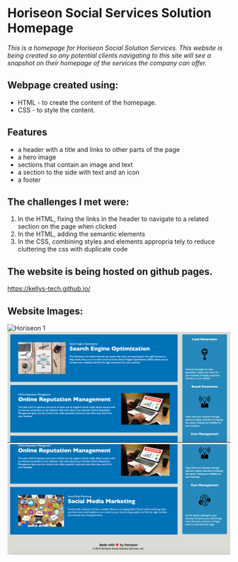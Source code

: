 # Horiseon Social Services Solution Homepage

*This is a homepage for Horiseon Social Solution Services. This website is being created so any potential clients navigating to this site will see a snapshot on their homepage of the services the company can offer.*

## Webpage created using:
* HTML - to create the content of the homepage. 
* CSS -  to style the content.

## Features
* a header with a title and links to other parts of the page
* a hero image
* sections that contain an image and text
* a section to the side with text and an icon
* a footer

## The challenges I met were:
1. In the HTML, fixing the links in the header to navigate to a related section on the page when clicked
2. In the HTML, adding the semantic elements
3. In the CSS, combining styles and elements appropria tely to reduce cluttering the css with duplicate code

## The website is being hosted on github pages.
https://kellys-tech.github.io/

## Website Images:

![Horiseon 1](develop/images/Website1.png)
![Horiseon 2](develop/images/Website2.png)
![Horiseon 3](develop/images/Website3.png)